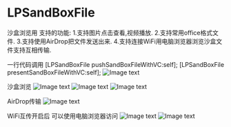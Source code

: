 # LPSandBoxFile
沙盒浏览用
支持的功能:
1.支持图片点击查看,视频播放.
2.支持常用office格式文件.
3.支持使用AirDrop把文件发送出来.
4.支持连接WiFi用电脑浏览器浏览沙盒文件支持互相传输.

一行代码调用
[LPSandBoxFile pushSandBoxFileWithVC:self];
[LPSandBoxFile presentSandBoxFileWithVC:self];
![Image text](https://github.com/lipeiaiwo/LPSandBoxFile/blob/master/image/0.jpg)

沙盒浏览
![Image text](https://github.com/lipeiaiwo/LPSandBoxFile/blob/master/image/1.PNG)
![Image text](https://github.com/lipeiaiwo/LPSandBoxFile/blob/master/image/2.PNG)
![Image text](https://github.com/lipeiaiwo/LPSandBoxFile/blob/master/image/3.PNG)

AirDrop传输
![Image text](https://github.com/lipeiaiwo/LPSandBoxFile/blob/master/image/4.PNG)

WiFi互传开启后 可以使用电脑浏览器访问
![Image text](https://github.com/lipeiaiwo/LPSandBoxFile/blob/master/image/5.PNG)
![Image text](https://github.com/lipeiaiwo/LPSandBoxFile/blob/master/image/6.PNG)
